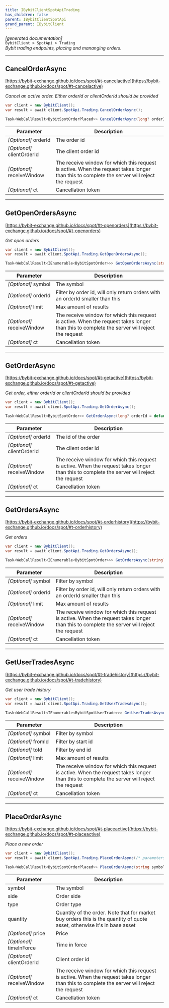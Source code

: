 ```yaml
---
title: IBybitClientSpotApiTrading
has_children: false
parent: IBybitClientSpotApi
grand_parent: IBybitClient
---
```

*[generated documentation]*  
`BybitClient > SpotApi > Trading`  
*Bybit trading endpoints, placing and mananging orders.*
  

***

## CancelOrderAsync  

[https://bybit-exchange.github.io/docs/spot/#t-cancelactive](https://bybit-exchange.github.io/docs/spot/#t-cancelactive)  
<p>

*Cancel an active order. Either orderId or clientOrderId should be provided*  

```csharp  
var client = new BybitClient();  
var result = await client.SpotApi.Trading.CancelOrderAsync();  
```  

```csharp  
Task<WebCallResult<BybitSpotOrderPlaced>> CancelOrderAsync(long? orderId = default, string? clientOrderId = default, long? receiveWindow = default, CancellationToken ct = default);  
```  

|Parameter|Description|
|---|---|
|_[Optional]_ orderId|The order id|
|_[Optional]_ clientOrderId|The client order id|
|_[Optional]_ receiveWindow|The receive window for which this request is active. When the request takes longer than this to complete the server will reject the request|
|_[Optional]_ ct|Cancellation token|

</p>

***

## GetOpenOrdersAsync  

[https://bybit-exchange.github.io/docs/spot/#t-openorders](https://bybit-exchange.github.io/docs/spot/#t-openorders)  
<p>

*Get open orders*  

```csharp  
var client = new BybitClient();  
var result = await client.SpotApi.Trading.GetOpenOrdersAsync();  
```  

```csharp  
Task<WebCallResult<IEnumerable<BybitSpotOrder>>> GetOpenOrdersAsync(string? symbol = default, long? orderId = default, int? limit = default, long? receiveWindow = default, CancellationToken ct = default);  
```  

|Parameter|Description|
|---|---|
|_[Optional]_ symbol|The symbol|
|_[Optional]_ orderId|Filter by order id, will only return orders with an orderId smaller than this|
|_[Optional]_ limit|Max amount of results|
|_[Optional]_ receiveWindow|The receive window for which this request is active. When the request takes longer than this to complete the server will reject the request|
|_[Optional]_ ct|Cancellation token|

</p>

***

## GetOrderAsync  

[https://bybit-exchange.github.io/docs/spot/#t-getactive](https://bybit-exchange.github.io/docs/spot/#t-getactive)  
<p>

*Get order, either orderId or clientOrderId should be provided*  

```csharp  
var client = new BybitClient();  
var result = await client.SpotApi.Trading.GetOrderAsync();  
```  

```csharp  
Task<WebCallResult<BybitSpotOrder>> GetOrderAsync(long? orderId = default, string? clientOrderId = default, long? receiveWindow = default, CancellationToken ct = default);  
```  

|Parameter|Description|
|---|---|
|_[Optional]_ orderId|The id of the order|
|_[Optional]_ clientOrderId|The client order id|
|_[Optional]_ receiveWindow|The receive window for which this request is active. When the request takes longer than this to complete the server will reject the request|
|_[Optional]_ ct|Cancellation token|

</p>

***

## GetOrdersAsync  

[https://bybit-exchange.github.io/docs/spot/#t-orderhistory](https://bybit-exchange.github.io/docs/spot/#t-orderhistory)  
<p>

*Get orders*  

```csharp  
var client = new BybitClient();  
var result = await client.SpotApi.Trading.GetOrdersAsync();  
```  

```csharp  
Task<WebCallResult<IEnumerable<BybitSpotOrder>>> GetOrdersAsync(string? symbol = default, long? orderId = default, int? limit = default, long? receiveWindow = default, CancellationToken ct = default);  
```  

|Parameter|Description|
|---|---|
|_[Optional]_ symbol|Filter by symbol|
|_[Optional]_ orderId|Filter by order id, will only return orders with an orderId smaller than this|
|_[Optional]_ limit|Max amount of results|
|_[Optional]_ receiveWindow|The receive window for which this request is active. When the request takes longer than this to complete the server will reject the request|
|_[Optional]_ ct|Cancellation token|

</p>

***

## GetUserTradesAsync  

[https://bybit-exchange.github.io/docs/spot/#t-tradehistory](https://bybit-exchange.github.io/docs/spot/#t-tradehistory)  
<p>

*Get user trade history*  

```csharp  
var client = new BybitClient();  
var result = await client.SpotApi.Trading.GetUserTradesAsync();  
```  

```csharp  
Task<WebCallResult<IEnumerable<BybitSpotUserTrade>>> GetUserTradesAsync(string? symbol = default, long? fromId = default, long? toId = default, int? limit = default, long? receiveWindow = default, CancellationToken ct = default);  
```  

|Parameter|Description|
|---|---|
|_[Optional]_ symbol|Filter by symbol|
|_[Optional]_ fromId|Filter by start id|
|_[Optional]_ toId|Filter by end id|
|_[Optional]_ limit|Max amount of results|
|_[Optional]_ receiveWindow|The receive window for which this request is active. When the request takes longer than this to complete the server will reject the request|
|_[Optional]_ ct|Cancellation token|

</p>

***

## PlaceOrderAsync  

[https://bybit-exchange.github.io/docs/spot/#t-placeactive](https://bybit-exchange.github.io/docs/spot/#t-placeactive)  
<p>

*Place a new order*  

```csharp  
var client = new BybitClient();  
var result = await client.SpotApi.Trading.PlaceOrderAsync(/* parameters */);  
```  

```csharp  
Task<WebCallResult<BybitSpotOrderPlaced>> PlaceOrderAsync(string symbol, OrderSide side, OrderType type, decimal quantity, decimal? price = default, TimeInForce? timeInForce = default, string? clientOrderId = default, long? receiveWindow = default, CancellationToken ct = default);  
```  

|Parameter|Description|
|---|---|
|symbol|The symbol|
|side|Order side|
|type|Order type|
|quantity|Quantity of the order. Note that for market buy orders this is the quantity of quote asset, otherwise it's in base asset|
|_[Optional]_ price|Price|
|_[Optional]_ timeInForce|Time in force|
|_[Optional]_ clientOrderId|Client order id|
|_[Optional]_ receiveWindow|The receive window for which this request is active. When the request takes longer than this to complete the server will reject the request|
|_[Optional]_ ct|Cancellation token|

</p>
